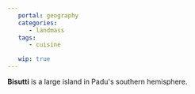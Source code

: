 ```yaml
---
   portal: geography
   categories:
      - landmass
   tags:
      - cuisine

   wip: true
---
```


**Bisutti** is a large island in Padu's southern hemisphere.
